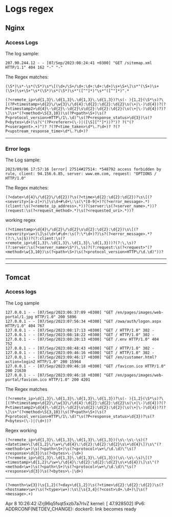 # Logs regex

## Nginx
### Access Logs

The log sample:

```
207.90.244.12 - - [07/Sep/2023:08:24:41 +0300] "GET /sitemap.xml HTTP/1.1" 404 162 "-" "-"
```

The Regex matches:

```
(\S*)\s*-\s*(\S*)\s*\[(\d+/\S+/\d+:\d+:\d+:\d+)\s+\S+\]\s*"(\S+)\s+(\S+)\s+\S+"\s*(\S*)\s*(\S*)\s*"([^"]*)"\s*"([^"]*)".*
```
<!--
```
(?P<ip>\d{1,3}\.\d{1,3}\.\d{1,3}\.\d{1,3})?(?P<ip2>, \d{1,3}\.\d{1,3}\.\d{1,3}\.\d{1,3})?-? - ?\S* \[(?P<timestamp>\d{2}\/\w{3}\/\d{4}:\d{2}:\d{2}:\d{2} (\+|\-)\d{4})\]\s+\"(?P<method>\S{3,10}) (?P<path>\S+) HTTP\/1\.\d" (?P<response_status>\d{3}) (?P<bytes>\d+) "(?P<referer>(\-)|(.+))?" "(?P<useragent>.+)

(?<remote_ip>\d{1,3}\.\d{1,3}\.\d{1,3}\.\d{1,3})
\s(?<remote_user>.*)
\s\[(?<date>\d{2}/\w{3}/\d{4}:\d{2}:\d{2}:\d{2} +\d{4})\]
\s"(?<request>.*)"
\s(?<status>\d{3})
\s(?<body_bytes_sent>\d+)

```


 
```
(?<remote_ip>\d{1,3}\.\d{1,3}\.\d{1,3}\.\d{1,3}) (- ){2}\[(?P<timestamp>\d{2}\/\w{3}\/\d{4}:\d{2}:\d{2}:\d{2} (\+|\-)\d{4})\]


(?<remote_ip>\d{1,3}\.\d{1,3}\.\d{1,3}\.\d{1,3})? (- ){1,2}\S* \[(?P<timestamp>\d{2}\/\w{3}\/\d{4}:\d{2}:\d{2}:\d{2} (\+|\-)\d{4})?(?P<timestamp2>\d{4}\-\d{2}\-\d{2} \d{2}:\d{2}:\d{2}( (\+|\-)\d{4})?)?\]\s+


(?<remote_ip>\d{1,3}\.\d{1,3}\.\d{1,3}\.\d{1,3})? (- ){1,2}\S* \[(?P<timestamp>\d{2}\/\w{3}\/\d{4}:\d{2}:\d{2}:\d{2} (\+|\-)\d{4})?(?P<timestamp2>\d{4}\-\d{2}\-\d{2} \d{2}:\d{2}:\d{2}( (\+|\-)\d{4})?)?\]\s+"(?<method>\S{3,10}) (?P<path>\S+) (?P<protocol_version>HTTP\/1\.\d)" (?P<response_status>\d{3}) (?P<bytes>\d+) "(?P<referer>(\-)|([^\s]*))?" "(?P<useragent>.+)"


(?<remote_ip>\d{1,3}\.\d{1,3}\.\d{1,3}\.\d{1,3})? (- ){1,2}\S* \[(?P<timestamp>\d{2}\/\w{3}\/\d{4}:\d{2}:\d{2}:\d{2} (\+|\-)\d{4})?(?P<timestamp2>\d{4}\-\d{2}\-\d{2} \d{2}:\d{2}:\d{2}( (\+|\-)\d{4})?)?\]\s+"(?<method>\S{3,10}) (?P<path>\S+) (?P<protocol_version>HTTP\/1\.\d)" (?P<response_status>\d{3}) (?P<bytes>\d+) "(?P<referer>(\-)|([^\s]*))?" "(?P<useragent>.+)" ?(?P<time_taken>\d*\.?\d+)? ?(?P<upstream_response_time>\d*\.?\d+)?


(?<remote_ip>\d{1,3}\.\d{1,3}\.\d{1,3}\.\d{1,3})? (- ){1,2}\S* \[(?P<timestamp>\d{2}\/\w{3}\/\d{4}:\d{2}:\d{2}:\d{2} (\+|\-)\d{4})?(?P<timestamp2>\d{4}\-\d{2}\-\d{2} \d{2}:\d{2}:\d{2}( (\+|\-)\d{4})?)?\]\s+"(?<method>\S{3,10}) (?P<path>\S+) (?P<protocol_version>HTTP\/1\.\d)" (?P<response_status>\d{3}) (?P<bytes>\d+) ?("(?P<referer>(\-)|([^\s]*))?")? ?("(?P<useragent>.+)")? ?(?P<time_taken>\d*\.?\d+)? ?(?P<upstream_response_time>\d*\.?\d+)?


(?<remote_ip>\d{1,3}\.\d{1,3}\.\d{1,3}\.\d{1,3})? (- ){1,2}\S* \[(?P<timestamp>\d{2}\/\w{3}\/\d{4}:\d{2}:\d{2}:\d{2} (\+|\-)\d{4})?(?P<timestamp2>\d{4}\-\d{2}\-\d{2} \d{2}:\d{2}:\d{2}( (\+|\-)\d{4})?)?\]\s+"(?<method>\S{3,10}) (?P<path>\S+) (?P<protocol_version>HTTP\/1\.\d)" (?P<response_status>\d{3}) (?P<bytes>\d+) ?("(?P<referer>(\-)|([\S]*))?")? ?("(?P<useragent>.+)")? ?(?P<time_taken>\d*\.?\d+)? ?(?P<upstream_response_time>\d*\.?\d+)?

(?<remote_ip>\d{1,3}\.\d{1,3}\.\d{1,3}\.\d{1,3})? (- ){1,2}\S* \[(?P<timestamp>\d{2}\/\w{3}\/\d{4}:\d{2}:\d{2}:\d{2} (\+|\-)\d{4})?(?P<timestamp2>\d{4}\-\d{2}\-\d{2} \d{2}:\d{2}:\d{2}( (\+|\-)\d{4})?)?\]\s+"(?<method>\S{3,10}) (?P<path>\S+) (?P<protocol_version>HTTP\/1\.\d)" (?P<response_status>\d{3}) (?P<bytes>\d+) ?("(?P<referer>(\-)|([\S][^"]*))?")? ?("(?P<useragent>.+)")? ?(?P<time_taken>\d*\.?\d+)? ?(?P<upstream_response_time>\d*\.?\d+)?


(?<remote_ip>\d{1,3}\.\d{1,3}\.\d{1,3}\.\d{1,3})? (- ){1,2}(\S* )?\[(?P<timestamp>\d{2}\/\w{3}\/\d{4}:\d{2}:\d{2}:\d{2} (\+|\-)\d{4})?(?P<timestamp2>\d{4}\-\d{2}\-\d{2} \d{2}:\d{2}:\d{2}( (\+|\-)\d{4})?)?\]\s+"(?<method>\S{3,10}) (?P<path>\S+) (?P<protocol_version>HTTP\/1\.\d)" (?P<response_status>\d{3}) (?P<bytes>\d+) ?("(?P<referer>(\-)|([\S][^"]*))?")? ?("(?P<useragent>.+)")? ?(?P<time_taken>\d*\.?\d+)? ?(?P<upstream_response_time>\d*\.?\d+)?

(?<remote_ip>\d{1,3}\.\d{1,3}\.\d{1,3}\.\d{1,3})?\s(- ){1,2}(\S*\s)?\[(?P<timestamp>\d{2}\/\w{3}\/\d{4}:\d{2}:\d{2}:\d{2}\s(\+|\-)\d{4})?(?P<timestamp2>\d{4}\-\d{2}\-\d{2}\s\d{2}:\d{2}:\d{2}(\s(\+|\-)\d{4})?)?\]\s+"(?<method>\S{3,10})\s(?P<path>\S+)\s(?P<protocol_version>HTTP\/1\.\d)"\s(?P<response_status>\d{3})\s(?P<bytes>\d+)\s?("(?P<referer>(\-)|([\S][^"]*))?")? ?("(?P<useragent>.+)")? ?(?P<time_taken>\d*\.?\d+)? ?(?P<upstream_response_time>\d*\.?\d+)?
```
-->
```
(?<remote_ip>\d{1,3}\.\d{1,3}\.\d{1,3}\.\d{1,3})?\s(- ){1,2}(\S*\s)?\[(?P<timestamp>\d{2}\/\w{3}\/\d{4}:\d{2}:\d{2}:\d{2}\s(\+|\-)\d{4})?(?P<timestamp2>\d{4}\-\d{2}\-\d{2}\s\d{2}:\d{2}:\d{2}(\s(\+|\-)\d{4})?)?\]\s+"(?<method>\S{3,10})\s(?P<path>\S+)\s(?P<protocol_version>HTTP\/1\.\d)"\s(?P<response_status>\d{3})\s(?P<bytes>\d+)\s?("(?P<referer>(\-)|([\S][^"]*))?")? ?("(?P<useragent>.+)")? ?(?P<time_taken>\d*\.?\d+)? ?(?P<upstream_response_time>\d*\.?\d+)?
```


<!-- 
### Error Logs

The Log sample:
```
2023/09/06 17:57:16 [error] 27514#27514: *548792 access forbidden by rule, client: 94.156.6.85, server: www.emiratesnbdrewards.sa, request: "OPTIONS / HTTP/1.0"
```
-->

----
### Error logs

The Log sample:
```
2023/09/06 17:57:16 [error] 27514#27514: *548792 access forbidden by rule, client: 94.156.6.85, server: www.em.com, request: "OPTIONS / HTTP/1.0"
```

The Regex matches:
<!-- 
```
(?<date>\d{4}\/\d{2}\/\d{2})? (?<time>\d{2}:\d{2}:\d{2})\[(?<severity>error)\]\d+#\d+\*[0-9]+(?<error_message>.*)client: (?<remote_ip_address>.*)server: (?<server_name>.*)request: (?<request_method>.*) (?<requested_uri>.*)

(?<date>\d{4}\/\d{2}\/\d{2})? (?<time>\d{2}:\d{2}:\d{2})? \[(?<severity>[a-z]+)\] \d+#\d+\: \*[0-9]+(?<error_message>.*)client: (?<remote_ip_address>.*)server: (?<server_name>.*)request: (?<request_method>.*) (?<requested_uri>.*)
(?<date>\d{4}\/\d{2}\/\d{2})? (?<time>\d{2}:\d{2}:\d{2})? \[(?<severity>[a-z]+)\] \d+#\d+\: \*[0-9]+(?<error_message>.*)client: (?<remote_ip_address>.*)server: (?<server_name>.*)request: (?<request_method>.*) (?<requested_uri>.*)
(?<date>\d{4}\/\d{2}\/\d{2})?\s(?<time>\d{2}:\d{2}:\d{2})?\s\[(?<severity>[a-z]+)\]\s\d+#\d+\:\s\*[0-9]+(?<error_message>.*)client:\s(?<remote_ip_address>.*)server:\s(?<server_name>.*)request:\s(?<request_method>.*)\s(?<requested_uri>.*)

(?<date>\d{4}\/\d{2}\/\d{2})?\s(?<time>\d{2}:\d{2}:\d{2})?\s\[(?<severity>[a-z]+)\]\s\d+#\d+\:\s\*[0-9]+(?<error_message>.*)(client:\s(?<remote_ip_address>.*))?(server:\s(?<server_name>.*))?(request:\s(?<request_method>.*)\s(?<requested_uri>.*))?
```
-->
```
(?<date>\d{4}\/\d{2}\/\d{2})?\s(?<time>\d{2}:\d{2}:\d{2})?\s\[(?<severity>[a-z]+)\]\s\d+#\d+\:\s(\*[0-9]+)?(?<error_message>.*)(client:\s(?<remote_ip_address>.*))?(server:\s(?<server_name>.*))?(request:\s(?<request_method>.*)\s(?<requested_uri>.*))?
```

working regex
<!--
```

(?<timestamp>\d{4}\/\d{2}\/\d{2}\s\d{2}:\d{2}:\d{2})\s\[(?<severity>\w+)\]\s(\d+#\d+:\s(\*\d+\s)?)(?<error_message>.*)(\sclient:\s(?<remote_ip>\d{1,3}\.\d{1,3}\.\d{1,3}\.\d{1,3})\,\s)?(server:\s(?<server_name>\S*)\,\s)?(request:\s(?<request>\S*)\,\s)?

(?<timestamp>\d{4}\/\d{2}\/\d{2}\s\d{2}:\d{2}:\d{2})\s\[(?<severity>\w+)\]\s(\d+\#\d+:\s(\*\d+\s)?)(?<error_message>.*?)(\,\s?)(client:\s(?<remote_ip>\d{1,3}\.\d{1,3}\.\d{1,3}\.\d{1,3}))?(\,\sserver:\s(?<server_name>\S*)\,\s)?(request:\s(?<request>.*))?

(?<timestamp>\d{4}\/\d{2}\/\d{2}\s\d{2}:\d{2}:\d{2})\s\[(?<severity>\w+)\]\s(\d+\#\d+:\s(\*\d+\s)?)(?<error_message>.*?(\,\s|\n))?(client:\s(?<remote_ip>\d{1,3}\.\d{1,3}\.\d{1,3}\.\d{1,3}))?(\,\sserver:\s(?<server_name>\S*)\,\s)?(request:\s(?<request>.*))?

(?<timestamp>\d{4}\/\d{2}\/\d{2}\s\d{2}:\d{2}:\d{2})\s\[(?<severity>\w+)\]\s(\d+\#\d+:\s(\*\d+\s)?)(?<error_message>.*?(\,\s|\n))?(?:client:\s(?<remote_ip>\d{1,3}\.\d{1,3}\.\d{1,3}\.\d{1,3}))?(?:\,\sserver:\s(?<server_name>\S*)\,\s)?(?:request:\s(?<request>.*))?

(?<timestamp>\d{4}\/\d{2}\/\d{2}\s\d{2}:\d{2}:\d{2})\s\[(?<severity>\w+)\]\s(\d+\#\d+:\s(\*\d+)?)\s?(?<error_message>.*?(\,\s|$))?(?:client:\s(?<remote_ip>\d{1,3}\.\d{1,3}\.\d{1,3}\.\d{1,3}))?(\,\s)?(?:server:\s(?<server_name>\S*)\,\s)?(?:request:\s(?<request>.*))?

(?<timestamp>\d{4}\/\d{2}\/\d{2}\s\d{2}:\d{2}:\d{2})\s\[(?<severity>\w+)\]\s(\d+\#\d+:\s(?:\*\d+)?)\s?(?<error_message>.*?(?:\,\s|$))?(?:client:\s(?<remote_ip>\d{1,3}\.\d{1,3}\.\d{1,3}\.\d{1,3}))?(?:\,\s)?(?:server:\s(?<server_name>\S*)\,\s)?(?:request:\s(?<request>.*))?


(?<timestamp>\d{4}\/\d{2}\/\d{2}\s\d{2}:\d{2}:\d{2})\s\[(?<severity>\w+)\]\s(\d+\#\d+:\s(?:\*\d+)?)\s?(?<error_message>.*?(?:\,\s|$))?(?:client:\s(?<remote_ip>\d{1,3}\.\d{1,3}\.\d{1,3}\.\d{1,3}))?(?:\,\s)?(?:server:\s(?<server_name>\S*)\,\s)?(?:request:\s(?<request>"(?<method>\S{3,10})\s(?P<path>\S+)\s(?P<protocol_version>HTTP\/1\.\d)".*))?


(?<timestamp>\d{4}\/\d{2}\/\d{2}\s\d{2}:\d{2}:\d{2})\s\[(?<severity>\w+)\]\s(\d+\#\d+:\s(?:\*\d+)?)\s?(?<error_message>.*?(?:\,\s|$))?(?:client:\s(?<remote_ip>\d{1,3}\.\d{1,3}\.\d{1,3}\.\d{1,3}))?(?:\,\s)?(?:server:\s(?<server_name>\S*)\,\s)?(?:request:\s(?<request>.*))?
```
-->

```
(?<timestamp>\d{4}\/\d{2}\/\d{2}\s\d{2}:\d{2}:\d{2})\s\[(?<severity>\w+)\]\s(\d+\#\d+:\s(?:\*\d+)?)\s?(?<error_message>.*?(?:\,\s|$))?(?:client:\s(?<remote_ip>\d{1,3}\.\d{1,3}\.\d{1,3}\.\d{1,3}))?(?:\,\s)?(?:server:\s(?<server_name>\S*)\,\s)?(?:request:\s(?<request>"(?<method>\w{3,10})\s(?<path>\S+)\s(?<protocol_version>HTTP\/\d.\d)"))?
```

----
----
## Tomcat

### Access logs
The Log sample

```
127.0.0.1 - - [07/Sep/2023:06:37:09 +0300] "GET /en/pages/images/web-portal/1.jpg HTTP/1.0" 200 5896
127.0.0.1 - - [07/Sep/2023:07:56:34 +0300] "GET /owa/auth/logon.aspx HTTP/1.0" 404 767
127.0.0.1 - - [07/Sep/2023:08:17:13 +0300] "GET / HTTP/1.0" 302 -
127.0.0.1 - - [07/Sep/2023:08:18:22 +0300] "GET / HTTP/1.0" 302 -
127.0.0.1 - - [07/Sep/2023:08:20:13 +0300] "GET /.env HTTP/1.0" 404 752
127.0.0.1 - - [07/Sep/2023:08:48:43 +0300] "GET / HTTP/1.0" 302 -
127.0.0.1 - - [07/Sep/2023:09:46:16 +0300] "GET / HTTP/1.0" 302 -
127.0.0.1 - - [07/Sep/2023:09:46:17 +0300] "GET /en/customer.html?action=login2 HTTP/1.0" 200 15964
127.0.0.1 - - [07/Sep/2023:09:46:18 +0300] "GET /favicon.ico HTTP/1.0" 200 21630
127.0.0.1 - - [07/Sep/2023:09:46:18 +0300] "GET /en/pages/images/web-portal/favicon.ico HTTP/1.0" 200 4201
```

The Regex matches
```
(?<remote_ip>\d{1,3}\.\d{1,3}\.\d{1,3}\.\d{1,3})?\s(- ){1,2}(\S*\s)?\[(?P<timestamp>\d{2}\/\w{3}\/\d{4}:\d{2}:\d{2}:\d{2}\s(\+|\-)\d{4})?(?P<timestamp2>\d{4}\-\d{2}\-\d{2}\s\d{2}:\d{2}:\d{2}(\s(\+|\-)\d{4})?)?\]\s+"(?<method>\S{3,10})\s(?P<path>\S+)\s(?P<protocol_version>HTTP\/1\.\d)"\s(?P<response_status>\d{3})?\s(?P<bytes>(\-)|(\d+))?
```

Regex working
```
(?<remote_ip>\d{1,3}\.\d{1,3}\.\d{1,3}\.\d{1,3})(\s\-\s\-\s)(?<datetime>\[\d{1,2}\/\w+\/\d{4}\:\d{2}:\d{2}:\d{2}\s\+\d{4}\])\s\"(?<method>\w+)\s(?<path>\S+)\s(?<protocol>\w+\/\d.\d)\"\s(?<response>\d{3})\s(?<bytes>\-|\d+)
(?<remote_ip>\d{1,3}\.\d{1,3}\.\d{1,3}\.\d{1,3})(\s\-\s\-\s)\[(?<timestamp>\d{1,2}\/\w+\/\d{4}\:\d{2}:\d{2}:\d{2}\s\+\d{4})\]\s\"(?<method>\w+)\s(?<path>\S+)\s(?<protocol>\w+\/\d.\d)\"\s(?<response>\d{3})\s(?<bytes>\-|\d+)
```

----

```
(?<month>\w{3})\s{1,2}(?<day>\d{1,2})\s(?<time>\d{2}:\d{2}:\d{2})\s(?<hostname>\w+)\s(?<type>\w+):\s\[\s{3,4}(?<cost>\d+.\d+)\]\s(?<message>.+)
```
Apr  8 10:26:42 iZrj96q5fsqt5xzb7a7rlvZ kernel: [   47.928502] IPv6: ADDRCONF(NETDEV_CHANGE): docker0: link becomes ready


<!-- 
## Samples
2023/09/06 17:57:16 [error] 27514#27514: *548792 access forbidden by rule, client: 94.156.6.85, server: www.emiratesnbdrewards.sa, request: "OPTIONS / HTTP/1.0"

2023/09/07 19:01:23 [error] 8007#0: *1 connect() to 127.0.0.1:80 failed (111: Connection refused), client: 127.0.0.1, server: localhost, request: "GET / HTTP/1.1"

2023/09/07 19:01:24 [error] 8007#0: *1 open() "/usr/share/nginx/html/index.html" failed (2: No such file or directory), client: 127.0.0.1, server: localhost, request: "GET / HTTP/1.1"


2023/09/07 19:01:25 [error] 8007#0: *1 404 Not Found: /does-not-exist/


2023/09/07 19:01:26 [error] 8007#0: *1 Internal Server Error: invalid upstream response

2023/09/07 19:01:27 [error] 8007#0: *1 Max redirects reached




2023/09/07 19:01:28 [emerg] 8007#0: nginx: error initializing modules

2023/09/07 19:01:29 [alert] 8007#0: nginx: worker process 10007 died

2023/09/07 19:01:30 [crit] 8007#0: nginx: too many open files

2023/09/07 19:01:31 [error] 8007#0: *1 open() "/usr/share/nginx/html/does-not-exist.html" failed (2: No such file or directory), client: 127.0.0.1, server: localhost, request: "GET /does-not-exist.html HTTP/1.1"

2023/09/07 19:01:32 [warning] 8007#0: *1 client: 127.0.0.1, server: localhost, request: "GET / HTTP/1.1", host: "localhost": client sent too many headers

2023/09/07 19:01:33 [notice] 8007#0: *1 100 connections received

2023/09/07 19:01:34 [info] 8007#0: *1 nginx/1.21.7 started




127.0.0.1 - - uusds [07/Sep/2023:09:46:18 +0300] "GET /enbd/pages/images/web-portal/favicon.ico HTTP/1.0" 200 4201

127.0.0.1 - [07/Sep/2023:09:46:18 +0300] "GET /enbd/pages/images/web-portal/favicon.ico HTTP/1.0" 200 4201

207.90.244.12 - - [07/Sep/2023:08:24:41 +0300] "GET /sitemap.xml HTTP/1.1" 404 162 "-" "-"

207.90.244.12 - - [07/Sep/2023:08:24:41 +0300] "GET /sitemap.xml HTTP/1.1" 404 162 "-" "-"



192.168.1.1 - - [2023-09-07 16:36:00 +0300] "GET /index.html HTTP/1.1" 200 612 "-" "Mozilla/5.0 (Windows NT 10.0; Win64; x64) AppleWebKit/537.36 (KHTML, like Gecko) Chrome/99.0.4844.84 Safari/537.36"

192.168.1.1 - [2023-09-07 16:36:00] "GET /index.html HTTP/1.1" 200 612

192.168.1.1 - - [2023-09-07 16:36:00] "GET /index.html HTTP/1.1" 200 612 "http://www.example.com/" "Mozilla/5.0 (Windows NT 10.0; Win64; x64) AppleWebKit/537.36 (KHTML, like Gecko) Chrome/99.0.4844.84 Safari/537.36" 0.024 0.008

192.168.1.1 - - [2023-09-07 16:36:00] "GET /index.html HTTP/1.1" 200 612 0.024

local7.info 192.168.1.1 - - [2023-09-07 16:36:00] "GET /index.html HTTP/1.1" 200 612


127.0.0.1 - - [07/Sep/2023:09:46:18 +0300] "GET /enbd/pages/images/web-portal/favicon.ico HTTP/1.0" 200 4201




Apr  8 10:26:42 iZrj96q5fsqt5xzb7a7rlvZ kernel: [   47.928502] IPv6: ADDRCONF(NETDEV_CHANGE): docker0: link becomes ready

-->
